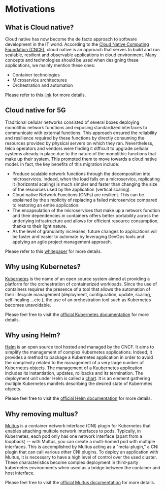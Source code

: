 # Motivations

## What is Cloud native?
Cloud native has now become the de facto approach to software development in the IT world. According to the [Cloud Native Computing Foundation (CNCF)](https://www.cncf.io/), cloud native is an approach that serves to build and run scalable, resilient and observable applications in cloud environment. Many concepts and technologies should be used when designing these applications, we mainly mention these ones:
 - Container technologies
 - Microservice architectures
 - Orchestration and automation
 
Please refer to this [link](https://github.com/cncf/toc/blob/master/DEFINITION.md) for more details.

## Cloud native for 5G
Traditional cellular networks consisted of several boxes deploying monolithic network functions and exposing standardized interfaces to communicate with external functions. This approach ensured the reliability and resilience required by these functions by directly consuming the resources provided by physical servers on which they ran. Nevertheless, telco operators and vendors were finding it difficult to upgrade cellular systems already in place due to the nature of the monolithic functions that make up their system. This prompted them to move towards a cloud native model. In fact, the key benefits of this migration include:
 - Produce scalable network functions through the decomposition into microservices. Indeed, when the load falls on a microservice, replicating it (horizontal scaling) is much simpler and faster than changing the size of the resources used by the application (vertical scaling).
 - Cloud native Network Functions (CNFs) are resilient. This can be explained by the simplicity of replacing a failed microservice compared to restoring an entire application.
 - The encapsulation of the microservices that make up a network function and their dependencies in containers offers better portability across the underlying infrastructure and allows for efficient resource consumption, thanks to their light nature.
 - As the level of granularity increases, future changes to applications will be faster and easier to automate by leveraging DevOps tools and applying an agile project management approach.

Please refer to this [whitepaper](https://github.com/cncf/telecom-user-group/blob/master/whitepaper/cloud_native_thinking_for_telecommunications.md) for more details.

## Why using Kubernetes?
[Kubernetes](https://kubernetes.io/) is the name of an open source system aimed at providing a platform for the orchestration of containerized workloads. Since the use of containers requires the presence of a tool that allows the automation of their lifecycle management (deployment, configuration, update, scaling, self-healing ...etc.), the use of an orchestration tool such as Kubernetes becomes unavoidable.

Please feel free to visit the [official Kubernetes documentation](https://kubernetes.io/docs/home/) for more details.

## Why using Helm?
[Helm](https://kubernetes.io/) is an open source tool hosted and managed by the CNCF. It aims to simplify the management of complex Kubernetes applications. Indeed, it provides a method to package a Kubernetes application in order to avoid the complexity related to the management of a very large number of Kubernetes objects. The management of a Kuubernetes application includes its instantiation, updates, rollbacks and its termination.
The deployment unit under Helm is called a [chart](https://helm.sh/docs/topics/charts/). It is an element gathering multiple Kubernetes manifets describing the desired state of Kubernetes objects.

Please feel free to visit the [official Helm documentation](https://helm.sh/docs/) for more details.


## Why removing multus?
[Multus](https://github.com/k8snetworkplumbingwg/multus-cni)  is a container network interface (CNI) plugin for Kubernetes that enables attaching multiple network interfaces to pods. Typically, in Kubernetes, each pod only has one network interface (apart from a loopback) -- with Multus, you can create a multi-homed pod with multiple interfaces. This is accomplished by Multus acting as a "meta-plugin," a CNI plugin that can call various other CNI plugins.
To deploy an application with Multus, it is necessary to have a high level of control over the used cluster. These characteristics become complex deployment in third-party kubernetes environments when used as a bridge between the container and host interface.


Please feel free to visit the [official Multus documentation](https://github.com/k8snetworkplumbingwg/multus-cni/tree/master/docs) for more details.
